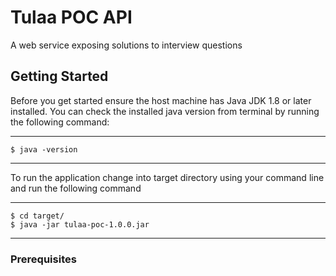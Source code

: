 # Tulaa POC API
A web service exposing solutions to interview questions

## Getting Started
Before you get started ensure the host machine has Java JDK 1.8 or later installed. 
You can check the installed java version from terminal by running the following command:

----
    $ java -version
----
To run the application change into target directory using your command line and run the following command

----
    $ cd target/
    $ java -jar tulaa-poc-1.0.0.jar
----

### Prerequisites

